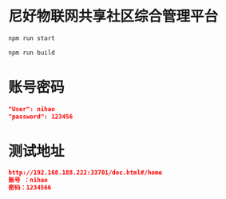 尼好物联网共享社区综合管理平台
===

```bash
npm run start

npm run build
```

# 账号密码

```json
"User": nihao
"password": 123456
```

# 测试地址

```json
http://192.168.188.222:33701/doc.html#/home
账号 ：nihao  
密码：1234566
```

